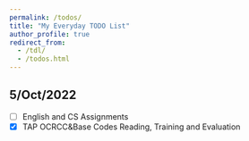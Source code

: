 ```yaml
---
permalink: /todos/
title: "My Everyday TODO List"
author_profile: true
redirect_from: 
  - /tdl/
  - /todos.html
---
```


## 5/Oct/2022

- [ ] English and CS Assignments
- [X] TAP OCRCC&Base Codes Reading, Training and Evaluation